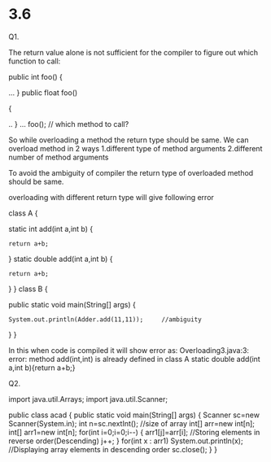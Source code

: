 # 3.6


Q1.

The return value alone is not sufficient for the compiler to figure out which function to call:

public int foo() 
{

  ...
} 
public float foo() 

{

  ..
} 
  ... 
foo();     // which method to call? 

So while overloading a method the return type should be same. We can overload method in 2 ways 
1.different type of method arguments 
2.different number of method arguments

To avoid the ambiguity of compiler the return type of overloaded method should be same.

overloading with different return type will give following error

class A
{ 

  static int add(int a,int b)
  {
  
    return a+b;
  } 
  static double add(int a,int b)
  {
  
    return a+b;
  } 
} 
class B
{

  public static void main(String[] args)
  { 
  
    System.out.println(Adder.add(11,11));     //ambiguity 
  }
} 

In this when code is compiled it will show error as: 
Overloading3.java:3: error: method add(int,int) is already defined in class A static double add(int a,int b){return a+b;}

Q2.

import java.util.Arrays; import java.util.Scanner;

public class acad { public static void main(String[] args) { Scanner sc=new Scanner(System.in); int n=sc.nextInt(); //size of array int[] arr=new int[n]; int[] arr1=new int[n]; for(int i=0;i=0;i--) { arr1[j]=arr[i]; //Storing elements in reverse order(Descending) j++; } for(int x : arr1) System.out.println(x); //Displaying array elements in descending order sc.close(); } }
